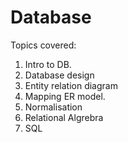 # Database

Topics covered:

1. Intro to DB.
2. Database design
3. Entity relation diagram
4. Mapping ER model.
5. Normalisation
6. Relational Algrebra
7. SQL
